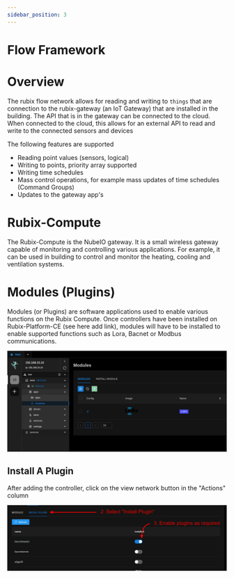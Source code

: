 ```yaml
---
sidebar_position: 3
---
```


# Flow Framework

# Overview

The rubix flow network allows for reading and writing to `things` that are connection to the rubix-gateway (an IoT Gateway) that are installed in the building.
The API that is in the gateway can be connected to the cloud. When connected to the cloud, this allows for an external API to read and write to the connected sensors and devices

The following features are supported
* Reading point values (sensors, logical)
* Writing to points, priority array supported
* Writing time schedules
* Mass control operations, for example mass updates of time schedules (Command Groups)
* Updates to the gateway app's

# Rubix-Compute
The Rubix-Compute is the NubeIO gateway. It is a small wireless gateway capable of monitoring and controlling various applications. For example, it can be used in building to control and monitor the heating, cooling and ventilation systems.



# Modules (Plugins)
Modules (or Plugins) are software applications used to enable various functions on the Rubix Compute. Once controllers have been installed on Rubix-Platform-CE (see here add link), modules will have to be installed to enable supported functions such as Lora, Bacnet or Modbus communications. 

![-](./img/apps/plugins-page.png)


## Install A Plugin
After adding the controller, click on the view network button in the "Actions" column

![-](./img/apps/plugin-install.png)
